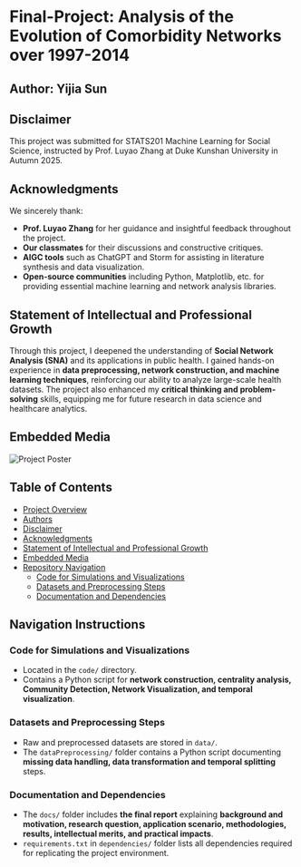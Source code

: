 # Final-Project: Analysis of the Evolution of Comorbidity Networks over 1997-2014

## Author: Yijia Sun

## Disclaimer
This project was submitted for STATS201 Machine Learning for Social Science, instructed by Prof. Luyao Zhang at Duke Kunshan University in Autumn 2025.

## Acknowledgments
We sincerely thank:
- **Prof. Luyao Zhang** for her guidance and insightful feedback throughout the project.
- **Our classmates** for their discussions and constructive critiques.
- **AIGC tools** such as ChatGPT and Storm for assisting in literature synthesis and data visualization.
- **Open-source communities** including Python, Matplotlib, etc. for providing essential machine learning and network analysis libraries.

## Statement of Intellectual and Professional Growth
Through this project, I deepened the understanding of **Social Network Analysis (SNA)** and its applications in public health. I gained hands-on experience in **data preprocessing, network construction, and machine learning techniques**, reinforcing our ability to analyze large-scale health datasets. The project also enhanced my **critical thinking and problem-solving** skills, equipping me for future research in data science and healthcare analytics.

## Embedded Media
![Project Poster](https://github.com/user-attachments/assets/cf0547d3-c864-4b4d-adef-1a97224fc06c)

## Table of Contents
- [Project Overview](#analysis-of-the-evolution-of-comorbidity-networks-1997-2014)
- [Authors](#authors)
- [Disclaimer](#disclaimer)
- [Acknowledgments](#acknowledgments)
- [Statement of Intellectual and Professional Growth](#statement-of-intellectual-and-professional-growth)
- [Embedded Media](#embedded-media)
- [Repository Navigation](#repository-navigation)
  - [Code for Simulations and Visualizations](#code-for-simulations-and-visualizations)
  - [Datasets and Preprocessing Steps](#datasets-and-preprocessing-steps)
  - [Documentation and Dependencies](#documentation-and-dependencies)
 
## Navigation Instructions

### **Code for Simulations and Visualizations**
- Located in the `code/` directory.
- Contains a Python script for **network construction, centrality analysis, Community Detection, Network Visualization, and temporal visualization**.

### **Datasets and Preprocessing Steps**
- Raw and preprocessed datasets are stored in `data/`.
- The `dataPreprocessing/` folder contains a Python script documenting **missing data handling, data transformation and temporal splitting** steps.

### **Documentation and Dependencies**
- The `docs/` folder includes **the final report** explaining **background and motivation, research question, application scenario, methodologies, results, intellectual merits, and practical impacts**.
- `requirements.txt` in `dependencies/` folder lists all dependencies required for replicating the project environment.
